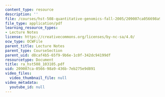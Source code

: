 ```yaml
---
content_type: resource
description: ''
file: /courses/hst-508-quantitative-genomics-fall-2005/209007ca056698a9436b7eb275e9d891_ra_hst508_103105.pdf
file_type: application/pdf
learning_resource_types:
- Lecture Notes
license: https://creativecommons.org/licenses/by-nc-sa/4.0/
ocw_type: OCWFile
parent_title: Lecture Notes
parent_type: CourseSection
parent_uid: d8caf4b5-65f9-9b6e-1c0f-342dc94199df
resourcetype: Document
title: ra_hst508_103105.pdf
uid: 209007ca-0566-98a9-436b-7eb275e9d891
video_files:
  video_thumbnail_file: null
video_metadata:
  youtube_id: null
---
```


